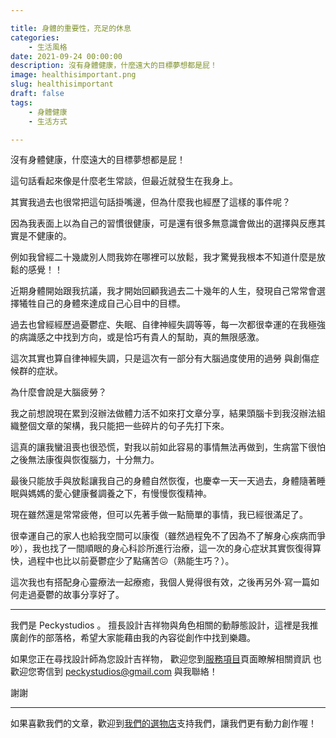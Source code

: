 ```yaml
---

title: 身體的重要性，充足的休息
categories:
    - 生活風格
date: 2021-09-24 00:00:00
description: 沒有身體健康，什麼遠大的目標夢想都是屁！
image: healthisimportant.png
slug: healthisimportant
draft: false
tags:
    - 身體健康
    - 生活方式

---
```


沒有身體健康，什麼遠大的目標夢想都是屁！

這句話看起來像是什麼老生常談，但最近就發生在我身上。

其實我過去也很常把這句話掛嘴邊，但為什麼我也經歷了這樣的事件呢？

因為我表面上以為自己的習慣很健康，可是還有很多無意識會做出的選擇與反應其實是不健康的。

例如我曾經二十幾歲別人問我妳在哪裡可以放鬆，我才驚覺我根本不知道什麼是放鬆的感覺！！

近期身體開始跟我抗議，我才開始回顧我過去二十幾年的人生，發現自己常常會選擇犧牲自己的身體來達成自己心目中的目標。

過去也曾經經歷過憂鬱症、失眠、自律神經失調等等，每一次都很幸運的在我極強的病識感之中找到方向，或是恰巧有貴人的幫助，真的無限感激。

這次其實也算自律神經失調，只是這次有一部分有大腦過度使用的過勞 與創傷症候群的症狀。

為什麼會說是大腦疲勞？

我之前想說現在累到沒辦法做體力活不如來打文章分享，結果頭腦卡到我沒辦法組織整個文章的架構，我只能把一些碎片的句子先打下來。

這真的讓我蠻沮喪也很恐慌，對我以前如此容易的事情無法再做到，生病當下很怕之後無法康復與恢復腦力，十分無力。

最後只能放手與放鬆讓我自己的身體自然恢復，也慶幸一天一天過去，身體隨著睡眠與媽媽的愛心健康餐調養之下，有慢慢恢復精神。

現在雖然還是常常疲倦，但可以先著手做一點簡單的事情，我已經很滿足了。

很幸運自己的家人也給我空間可以康復（雖然過程免不了因為不了解身心疾病而爭吵），我也找了一間順眼的身心科診所進行治療，這一次的身心症狀其實恢復得算快，過程中也比以前憂鬱症少了點痛苦😖（熟能生巧？）。

這次我也有搭配身心靈療法一起療癒，我個人覺得很有效，之後再另外·寫一篇如何走過憂鬱的故事分享好了。

---

我們是 Peckystudios 。
擅長設計吉祥物與角色相關的動靜態設計，這裡是我推廣創作的部落格，希望大家能藉由我的內容從創作中找到樂趣。

如果您正在尋找設計師為您設計吉祥物，
歡迎您到[服務項目](https://peckyhsieh.wixsite.com/peckystudiosservice)頁面瞭解相關資訊
也歡迎您寄信到 peckystudios@gmail.com 與我聯絡！

謝謝


---

如果喜歡我們的文章，歡迎到[我們的選物店](https://www.rakuten.com.tw/shop/peckystudio/)支持我們，讓我們更有動力創作喔！